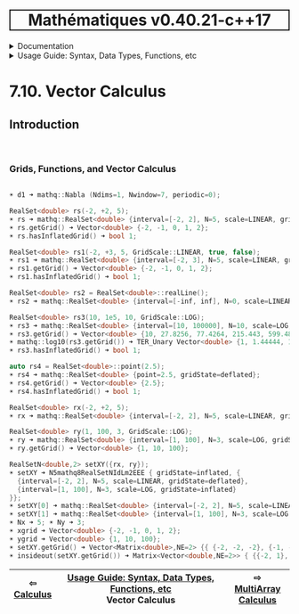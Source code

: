 <h1 style='border: 2px solid; text-align: center'>Mathématiques v0.40.21-c++17</h1>

<details>

<summary>Documentation</summary>

# [Documentation](../../README.md)<br>
1. [License](../../license/README.md)<br>
2. [About](../../about/README.md)<br>
3. [Status, Planned Work & Release Notes](../../status-release/README.md)<br>
4. [Description and Example Usage](../../overview/README.md)<br>
5. [Installation](../../installation/README.md)<br>
6. [Your First Mathématiques Project](../../first-project/README.md)<br>
7. _Usage Guide: Syntax, Data Types, Functions, etc_ <br>
8. [Benchmarks](../../benchmarks/README.md)<br>
9. [Tests](../../test/README.md)<br>
10. [Developer Guide: Modifying and Extending Mathématiques](../../developer-guide/README.md)<br>


</details>



<details>

<summary>Usage Guide: Syntax, Data Types, Functions, etc</summary>

# [7. Usage Guide: Syntax, Data Types, Functions, etc](../README.md)<br>
7.1. [Usage Guide Notation](../notation/README.md)<br>
7.2. [Scalar Types (Real, Imaginary, Complex & Quaternion)](../scalars/README.md)<br>
7.3. [Container Types (Vector, Matrix & MultiArray)](../multiarrays/README.md)<br>
7.4. [Operators](../operators/README.md)<br>
7.5. [Functions](../functions/README.md)<br>
7.6. [Linear Algebra](../linear-algebra/README.md)<br>
7.7. [Indexing, Masks, and Sorting](../indexing-sorting/README.md)<br>
7.8. [Ranges and Grids](../ranges-grids/README.md)<br>
7.9. [Calculus](../calculus/README.md)<br>
7.10. _Vector Calculus_ <br>
7.11. [MultiArray Calculus](../tensor-calculus/README.md)<br>
7.12. [Display of Results](../display/README.md)<br>
7.13. [FILE I/O](../file-io/README.md)<br>
7.14. [Debug Modes](../debug/README.md)<br>


</details>



# 7.10. Vector Calculus



## Introduction



<br>

### Grids, Functions, and Vector Calculus


```C++

☀ d1 ➜ mathq::Nabla (Ndims=1, Nwindow=7, periodic=0);

RealSet<double> rs(-2, +2, 5);
☀ rs ➜ mathq::RealSet<double> {interval=[-2, 2], N=5, scale=LINEAR, gridState=deflated};
☀ rs.getGrid() ➜ Vector<double> {-2, -1, 0, 1, 2};
☀ rs.hasInflatedGrid() ➜ bool 1;

RealSet<double> rs1(-2, +3, 5, GridScale::LINEAR, true, false);
☀ rs1 ➜ mathq::RealSet<double> {interval=[-2, 3], N=5, scale=LINEAR, gridState=deflated};
☀ rs1.getGrid() ➜ Vector<double> {-2, -1, 0, 1, 2};
☀ rs1.hasInflatedGrid() ➜ bool 1;

RealSet<double> rs2 = RealSet<double>::realLine();
☀ rs2 ➜ mathq::RealSet<double> {interval=[-inf, inf], N=0, scale=LINEAR, gridState=deflated};

RealSet<double> rs3(10, 1e5, 10, GridScale::LOG);
☀ rs3 ➜ mathq::RealSet<double> {interval=[10, 100000], N=10, scale=LOG, gridState=deflated};
☀ rs3.getGrid() ➜ Vector<double> {10, 27.8256, 77.4264, 215.443, 599.484, 1668.1, 4641.59, 12915.5, 35938.1, 100000};
☀ mathq::log10(rs3.getGrid()) ➜ TER_Unary Vector<double> {1, 1.44444, 1.88889, 2.33333, 2.77778, 3.22222, 3.66667, 4.11111, 4.55556, 5};
☀ rs3.hasInflatedGrid() ➜ bool 1;

auto rs4 = RealSet<double>::point(2.5);
☀ rs4 ➜ mathq::RealSet<double> {point=2.5, gridState=deflated};
☀ rs4.getGrid() ➜ Vector<double> {2.5};
☀ rs4.hasInflatedGrid() ➜ bool 1;

RealSet<double> rx(-2, +2, 5);
☀ rx ➜ mathq::RealSet<double> {interval=[-2, 2], N=5, scale=LINEAR, gridState=deflated};

RealSet<double> ry(1, 100, 3, GridScale::LOG);
☀ ry ➜ mathq::RealSet<double> {interval=[1, 100], N=3, scale=LOG, gridState=deflated};
☀ ry.getGrid() ➜ Vector<double> {1, 10, 100};

RealSetN<double,2> setXY({rx, ry});
☀ setXY ➜ N5mathq8RealSetNIdLm2EEE { gridState=inflated, {
  {interval=[-2, 2], N=5, scale=LINEAR, gridState=deflated}, 
  {interval=[1, 100], N=3, scale=LOG, gridState=inflated}
}};
☀ setXY[0] ➜ mathq::RealSet<double> {interval=[-2, 2], N=5, scale=LINEAR, gridState=deflated};
☀ setXY[1] ➜ mathq::RealSet<double> {interval=[1, 100], N=3, scale=LOG, gridState=inflated};
☀ Nx ➜ 5; ☀ Ny ➜ 3; 
☀ xgrid ➜ Vector<double> {-2, -1, 0, 1, 2};
☀ ygrid ➜ Vector<double> {1, 10, 100};
☀ setXY.getGrid() ➜ Vector<Matrix<double>,NE=2> {{ {-2, -2, -2}, {-1, -1, -1}, {0, 0, 0}, {1, 1, 1}, {2, 2, 2} }, { {1, 10, 100}, {1, 10, 100}, {1, 10, 100}, {1, 10, 100}, {1, 10, 100} }};
☀ insideout(setXY.getGrid()) ➜ Matrix<Vector<double,NE=2>> { {{-2, 1}, {-2, 10}, {-2, 100}}, {{-1, 1}, {-1, 10}, {-1, 100}}, {{0, 1}, {0, 10}, {0, 100}}, {{1, 1}, {1, 10}, {1, 100}}, {{2, 1}, {2, 10}, {2, 100}} };
```


| ⇦ <br />[Calculus](../calculus/README.md)  | [Usage Guide: Syntax, Data Types, Functions, etc](../README.md)<br />Vector Calculus<br /><img width=1000/> | ⇨ <br />[MultiArray Calculus](../tensor-calculus/README.md)   |
| ------------ | :-------------------------------: | ------------ |

